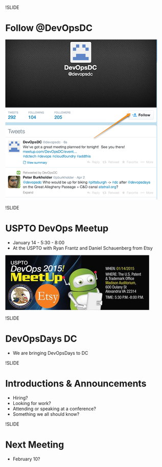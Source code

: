 !SLIDE
# Follow @DevOpsDC #
![@devopsdc](../images/follow-devopsdc.png)

!SLIDE
# USPTO DevOps Meetup #

* January 14 - 5:30 - 8:00
* At the USPTO with Ryan Frantz and Daniel Schauenberg from Etsy

![USPTO Meetup](../images/uspto_devops_meetup.jpg)

!SLIDE

# DevOpsDays DC #

* We are bringing DevOpsDays to DC

!SLIDE
# Introductions & Announcements #

* Hiring?
* Looking for work?
* Attending or speaking at a conference?
* Something we all should know?

!SLIDE
# Next Meeting #

* February 10?
